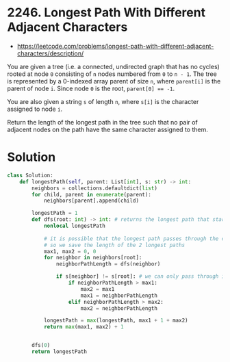 # 2246. Longest Path With Different Adjacent Characters

- https://leetcode.com/problems/longest-path-with-different-adjacent-characters/description/

You are given a tree (i.e. a connected, undirected graph that has no cycles) rooted at node `0` consisting of `n` nodes numbered from `0` to `n - 1`. The tree is represented by a 0-indexed array parent of size `n`, where `parent[i]` is the parent of node `i`. Since node `0` is the root, `parent[0] == -1`.

You are also given a string `s` of length `n`, where `s[i]` is the character assigned to node `i`.

Return the length of the longest path in the tree such that no pair of adjacent nodes on the path have the same character assigned to them.

# Solution

```python
class Solution:
    def longestPath(self, parent: List[int], s: str) -> int:
        neighbors = collections.defaultdict(list)
        for child, parent in enumerate(parent):
            neighbors[parent].append(child)

        longestPath = 1
        def dfs(root: int) -> int: # returns the longest path that starts from root
            nonlocal longestPath
            
            # it is possible that the longest path passes through the current node,
            # so we save the length of the 2 longest paths
            max1, max2 = 0, 0
            for neighbor in neighbors[root]:
                neighborPathLength = dfs(neighbor)

                if s[neighbor] != s[root]: # we can only pass through if labels are not the same
                    if neighborPathLength > max1:
                        max2 = max1
                        max1 = neighborPathLength
                    elif neighborPathLength > max2:
                        max2 = neighborPathLength

            longestPath = max(longestPath, max1 + 1 + max2)
            return max(max1, max2) + 1


        dfs(0)
        return longestPath
```